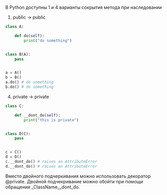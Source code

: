 В Python доступны 1 и 4 варианты сокрытия метода при наследовании

1. public -> public
```python
class A:

    def do(self):
        print("do something")


class B(A):
    pass


a = A()
b = B()
a.do() # do something
b.do() # do something

```

4.  private -> private
```python
class C:

    def __dont_do(self):
        print("this is private")


class D(C):
    pass


c = C()
d = D()
c.__dont_do() # raises an AttributeError
d.__dont_do() # raises an AttributeError
```

Вместо двойного подчеркивания можно использовать декоратор @private. Двойной подчекривание можно обойти при помощи обращения _ClassName__dont_do.